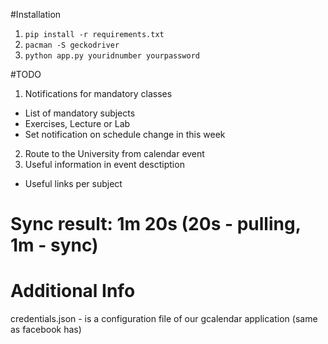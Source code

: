 #Installation

1. `pip install -r requirements.txt`
2. `pacman -S geckodriver`
3. `python app.py youridnumber yourpassword`

#TODO

1) Notifications for mandatory classes
 - List of mandatory subjects
 - Exercises, Lecture or Lab
 - Set notification on schedule change in this week
2) Route to the University from calendar event
3) Useful information in event desctiption
 - Useful links per subject 

# Sync result: 1m 20s (20s - pulling, 1m - sync)


# Additional Info

credentials.json - is a configuration file of our gcalendar application 
(same as facebook has)